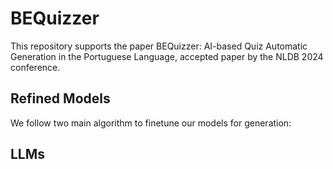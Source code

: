 # BEQuizzer
This repository supports the paper BEQuizzer: AI-based Quiz Automatic Generation in the Portuguese Language, accepted paper by the NLDB 2024 conference. 


## Refined Models

We follow two main algorithm to finetune our models for generation:

## LLMs
